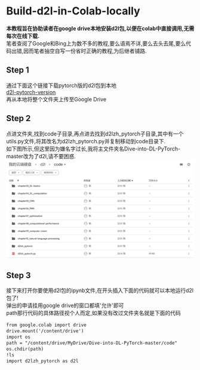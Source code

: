 # Build-d2l-in-Colab-locally
**本教程旨在协助读者在google drive本地安装d2l包,以便在colab中直接调用,无需每次在线下载.** \
笔者查阅了Google和Bing上为数不多的教程,要么语焉不详,要么去头去尾,要么代码出错,因而笔者抽空自写一份省时正确的教程,为后继者铺路. 
## Step 1
通过下面这个链接下载pytorch版的d2l包到本地 \
[d2l-pytorch-version](https://github.com/ShusenTang/Dive-into-DL-PyTorch) \
再从本地将整个文件夹上传至Google Drive  
## Step 2
点进文件夹,找到code子目录,再点进去找到d2lzh_pytorch子目录,其中有一个utils.py文件,将其改名为d2lzh_pytorch.py并复制移动到code目录下. \
如下图所示,但这里因为嫌名字过长,我将主文件夹名Dive-into-DL-PyTorch-master改为了d2l,请不要困惑.
![图示](https://github.com/Eliot-Shen/build-d2l-in-Colab-locally/blob/main/1.png)
## Step 3
接下来打开你要使用d2l包的ipynb文件,在开头插入下面的代码就可以本地运行d2l包了! \
弹出的申请挂用google drive的窗口都填'允许'即可 \
path那行代码的具体路径视个人而定,如果没有改过文件夹名就是下面的代码
```
from google.colab import drive
drive.mount('/content/drive')
import os
path = "/content/drive/MyDrive/Dive-into-DL-PyTorch-master/code"
os.chdir(path)
!ls
import d2lzh_pytorch as d2l
```
